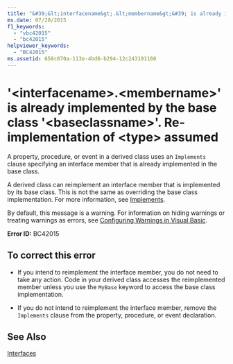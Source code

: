 ```yaml
---
title: "&#39;&lt;interfacename&gt;.&lt;membername&gt;&#39; is already implemented by the base class &#39;&lt;baseclassname&gt;&#39;. Re-implementation of &lt;type&gt; assumed"
ms.date: 07/20/2015
f1_keywords: 
  - "vbc42015"
  - "bc42015"
helpviewer_keywords: 
  - "BC42015"
ms.assetid: 658c070a-113e-4bd8-b294-12c243191160
---
```

# &#39;&lt;interfacename&gt;.&lt;membername&gt;&#39; is already implemented by the base class &#39;&lt;baseclassname&gt;&#39;. Re-implementation of &lt;type&gt; assumed
A property, procedure, or event in a derived class uses an `Implements` clause specifying an interface member that is already implemented in the base class.  
  
 A derived class can reimplement an interface member that is implemented by its base class. This is not the same as overriding the base class implementation. For more information, see [Implements](../../../visual-basic/language-reference/statements/implements-clause.md).  
  
 By default, this message is a warning. For information on hiding warnings or treating warnings as errors, see [Configuring Warnings in Visual Basic](/visualstudio/ide/configuring-warnings-in-visual-basic).  
  
 **Error ID:** BC42015  
  
## To correct this error  
  
-   If you intend to reimplement the interface member, you do not need to take any action. Code in your derived class accesses the reimplemented member unless you use the `MyBase` keyword to access the base class implementation.  
  
-   If you do not intend to reimplement the interface member, remove the `Implements` clause from the property, procedure, or event declaration.  
  
## See Also  
 [Interfaces](../../../visual-basic/programming-guide/language-features/interfaces/index.md)
